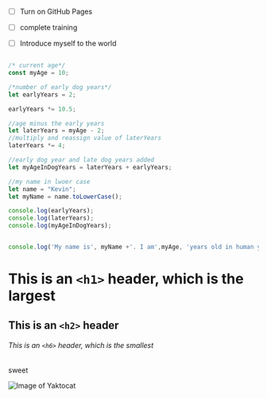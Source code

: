 - [ ] Turn on GitHub Pages
- [ ] complete training
- [ ] Introduce myself to the world


``` javascript

/* current age*/
const myAge = 10;

/*number of early dog years*/
let earlyYears = 2;

earlyYears *= 10.5;

//age minus the early years
let laterYears = myAge - 2;
//multiply and reassign value of laterYears
laterYears *= 4;

//early dog year and late dog years added
let myAgeInDogYears = laterYears + earlyYears;

//my name in lwoer case
let name = "Kevin";
let myName = name.toLowerCase();

console.log(earlyYears);
console.log(laterYears);
console.log(myAgeInDogYears);


console.log('My name is', myName +'. I am',myAge, 'years old in human years which is', myAgeInDogYears, 'years old in dog years');


```
# This is an `<h1>` header, which is the largest

## This is an `<h2>` header

###### This is an `<h6>` header, which is the smallest

sweet


![Image of Yaktocat](https://octodex.github.com/images/yaktocat.png)
